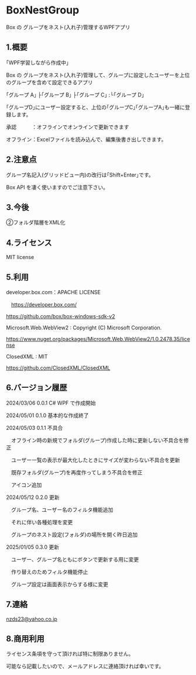 # BoxNestGroup

Box の グループをネスト(入れ子)管理するWPFアプリ

## 1.概要

｢WPF学習しながら作成中｣

Box の グループをネスト(入れ子)管理して、グループに設定したユーザーを上位のグループを含めて設定できるアプリ

｢グループ A｣
├｢グループ B｣
├｢グループ C｣
:└｢グループ D｣

｢グループD｣にユーザー設定すると、上位の｢グループC｣｢グループA｣も一緒に登録します。

承認　　　：オフラインでオンラインで更新できます

オフライン：Excelファイルを読み込んで、編集後書き出しできます。


## 2.注意点

グループ名記入(グリッドビュー内)の改行は｢Shift+Enter｣です。

Box API を凄く使いますのでご注意下さい。

## 3.今後

②フォルダ階層をXML化

## 4.ライセンス

MIT license

## 5.利用

developer.box.com：APACHE LICENSE

　https://developer.box.com/

  https://github.com/box/box-windows-sdk-v2

Microsoft.Web.WebView2 : Copyright (C) Microsoft Corporation. 
  
  https://www.nuget.org/packages/Microsoft.Web.WebView2/1.0.2478.35/license

ClosedXML : MIT

  https://github.com/ClosedXML/ClosedXML


## 6.バージョン履歴

 2024/03/06 0.0.1 C# WPF で作成開始

 2024/05/01 0.1.0 基本的な作成終了
 
 2024/05/03 0.1.1 不具合

　オフライン時の新規でフォルダ(グループ)作成した時に更新しない不具合を修正

　ユーザー一覧の表示が最大化したときにサイズが変わらない不具合を更新

　既存フォルダ(グループ)を再度作ってしまう不具合を修正

　アイコン追加

 2024/05/12 0.2.0 更新

 　グループ名、ユーザー名のフィルタ機能追加

 　それに伴い各種処理を変更

 　グループのネスト設定(フォルダ)の場所を開く昨日追加

 2025/01/05 0.3.0 更新

 　ユーザー、グループ名ともにボタンで更新する用に変更

 　作り替えのためフィルタ機能停止
 
 　グループ設定は画面表示からする様に変更　


## 7.連絡

nzds23@yahoo.co.jp

## 8.商用利用

ライセンス条項を守って頂ければ特に制限ありません。

可能なら記載したいので、メールアドレスに連絡頂ければ幸いです。


